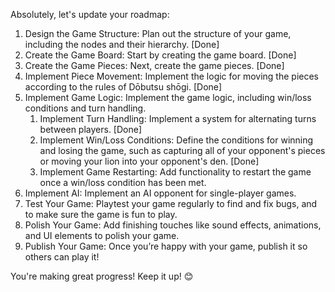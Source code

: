 Absolutely, let's update your roadmap:

1. Design the Game Structure: Plan out the structure of your game, including the nodes and their hierarchy. [Done]
2. Create the Game Board: Start by creating the game board. [Done]
3. Create the Game Pieces: Next, create the game pieces. [Done]
4. Implement Piece Movement: Implement the logic for moving the pieces according to the rules of Dōbutsu shōgi. [Done]
5. Implement Game Logic: Implement the game logic, including win/loss conditions and turn handling.
	1. Implement Turn Handling: Implement a system for alternating turns between players. [Done]
	2. Implement Win/Loss Conditions: Define the conditions for winning and losing the game, such as capturing all of your opponent's pieces or moving your lion into your opponent's den. [Done]
	3. Implement Game Restarting: Add functionality to restart the game once a win/loss condition has been met.
6. Implement AI: Implement an AI opponent for single-player games.
7. Test Your Game: Playtest your game regularly to find and fix bugs, and to make sure the game is fun to play.
8. Polish Your Game: Add finishing touches like sound effects, animations, and UI elements to polish your game.
9. Publish Your Game: Once you’re happy with your game, publish it so others can play it!

You're making great progress! Keep it up! 😊
